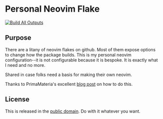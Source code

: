 # Personal Neovim Flake

[![Build All Outputs](https://github.com/onethirtyfive/neovim-nix/actions/workflows/build-all-outputs.yml/badge.svg)](https://github.com/onethirtyfive/neovim-nix/actions/workflows/build-all-outputs.yml)

## Purpose

There are a litany of neovim flakes on github. Most of them expose options to
change how the package builds. This is my personal neovim configuration--it is
not configurable because it is bespoke. It is exactly what I need and no more.

Shared in case folks need a basis for making their own neovim.

Thanks to PrimaMateria's excellent [blog
post](https://primamateria.github.io/blog/neovim-nix/) on how to do this.

## License

This is released in the [public
domain](https://creativecommons.org/publicdomain/zero/1.0/). Do with it
whatever you want.


